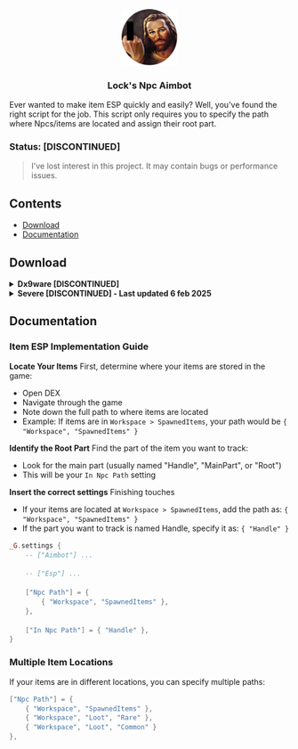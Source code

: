 <div align="center">
    <img src="assets/logo_censored.png" alt="" style="width: 20%">
    <h3>Lock's Npc Aimbot</h3>
</div>

Ever wanted to make item ESP quickly and easily?
Well, you've found the right script for the job.
This script only requires you to specify the path where Npcs/items are located and assign their root part.

### Status: [DISCONTINUED]
> I've lost interest in this project. It may contain bugs or performance issues.

## Contents
- [Download](#download)
- [Documentation](#documentation)


## Download
<details>
<summary> <b>Dx9ware [DISCONTINUED]</b> </summary>

[Source code](https://raw.githubusercontent.com/NotLockTheHobo/LocksNpcAimbot/refs/heads/main/src/dx9ware.lua)

</details>

<details>
<summary> <b>Severe [DISCONTINUED] - Last updated 6 feb 2025</b> </summary>
The current settings are configured for ESP items (No Big Deal).

```lua
-- v1.02
-- game: No Big Deal
-- type: items esp
_G.settings = {
	["Aimbot"] = {
		["enabled"] = false,
		["jitter_fix"] = true,
		["max_distance"] = 200,
		["closes_to_crosshair"] = true,
		["aimbot_offset"] = {
			["x"] = 0,
			["y"] = 0,
		},

		["show_fov"] = false, -- false > off | true > on
		["fov_size"] = 220,
		["fov_color"] = { 255, 255, 255 },

		["smoothness"] = 1,
		["sensitivity"] = 1,

		["target_dot"] = true, -- false > off | true > on
		["target_dot_size"] = 3,
		["target_dot_color"] = { 255, 5 - 0, 50 }, -- 5 - 0 = 5 WHY IS THIS HERE ????
	},

	["Esp"] = {
		["enabled"] = true, -- false > off | true > on

		["tracer"] = false, -- false > off | true > on
		["tracer_color"] = { 100, 100, 255 },
		["tracer_offset"] = {
			["y"] = -2,
		},

		["stick"] = false, -- false > off | true > on
		["stick_color"] = { 255, 255, 255 },
		["stick_offset"] = {
			["y"] = 2,
		},

		["name"] = true,
		["name_custom_text"] = "",
		["name_color"] = { 255, 255, 255 },
		["name_offset"] = {
			["x"] = 20,
			["y"] = -7,
		},

		["distance"] = false, -- false > off | true > on
		["distance_behind_text"] = "m",
		["distance_color"] = { 100, 100, 100 },
		["distance_offset"] = {
			["x"] = 20,
			["y"] = 5,
		},

		["head_dot"] = true, -- false > off | true > on
		["head_dot_size"] = 1,
		["head_dot_color"] = { 255, 255, 255 },
	},

	["Npc Path"] = { -- the path from game to the folder/model where the npc is located and you can make it select more then one model/folder
		[1] = { "Workspace" },
	},
	["In Npc Path"] = { "Root" }, -- the path from the npc model to the target part
}

-- Main
loadstring(game:HttpGet("https://raw.githubusercontent.com/NotLockTheHobo/LocksNpcAimbot/refs/heads/main/src/severe.lua"))()
```
</details>

## Documentation
### Item ESP Implementation Guide

**Locate Your Items** First, determine where your items are stored in the game:
- Open DEX
- Navigate through the game
- Note down the full path to where items are located
- Example: If items are in `Workspace > SpawnedItems`, your path would be `{ "Workspace", "SpawnedItems" }`

**Identify the Root Part** Find the part of the item you want to track:
- Look for the main part (usually named "Handle", "MainPart", or "Root")
- This will be your `In Npc Path` setting

**Insert the correct settings** Finishing touches
- If your items are located at `Workspace > SpawnedItems`, add the path as: `{ "Workspace", "SpawnedItems" }`
- If the part you want to track is named Handle, specify it as: `{ "Handle" }`
```lua
_G.settings {
	-- ["Aimbot"] ... 

	-- ["Esp"] ... 

	["Npc Path"] = {
		{ "Workspace", "SpawnedItems" },
	},

	["In Npc Path"] = { "Handle" },
}

```

### Multiple Item Locations
If your items are in different locations, you can specify multiple paths:
```lua
["Npc Path"] = {
    { "Workspace", "SpawnedItems" },
    { "Workspace", "Loot", "Rare" },
    { "Workspace", "Loot", "Common" }
},
```

